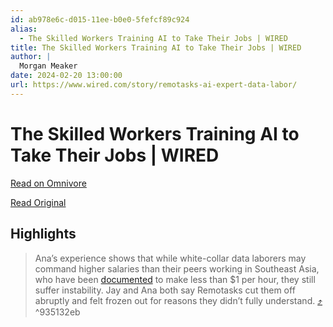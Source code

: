 ```yaml
---
id: ab978e6c-d015-11ee-b0e0-5fefcf89c924
alias:
  - The Skilled Workers Training AI to Take Their Jobs | WIRED
title: The Skilled Workers Training AI to Take Their Jobs | WIRED
author: |
  Morgan Meaker
date: 2024-02-20 13:00:00
url: https://www.wired.com/story/remotasks-ai-expert-data-labor/
---
```


# The Skilled Workers Training AI to Take Their Jobs | WIRED

[Read on Omnivore](https://omnivore.app/me/the-skilled-workers-training-ai-to-take-their-jobs-wired-18dc79133b2)

[Read Original](https://www.wired.com/story/remotasks-ai-expert-data-labor/)

## Highlights

> Ana’s experience shows that while white-collar data laborers may command higher salaries than their peers working in Southeast Asia, who have been [documented](https://www.washingtonpost.com/world/2023/08/28/scale-ai-remotasks-philippines-artificial-intelligence/) to make less than $1 per hour, they still suffer instability. Jay and Ana both say Remotasks cut them off abruptly and felt frozen out for reasons they didn’t fully understand. [⤴️](https://omnivore.app/me/the-skilled-workers-training-ai-to-take-their-jobs-wired-18dc79133b2#935132eb-f16d-4f29-9365-54f5ef975a16)  ^935132eb

